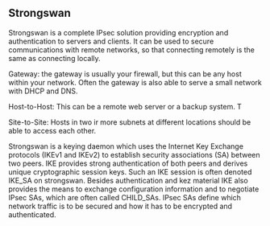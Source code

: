 
## Strongswan

Strongswan is a complete IPsec solution providing encryption and authentication to servers and clients. It can be used to secure communications with remote networks, so that connecting remotely is the same as connecting locally.

Gateway: the gateway is usually your firewall, but this can be any host within your network. Often the gateway is also able to serve a small network with DHCP and DNS.

Host-to-Host: This can be a remote web server or a backup system. T

Site-to-Site: Hosts in two ir more subnets at different locations should be able to access each other.

Strongswan is a keying daemon which uses the Internet Key Exchange protocols (IKEv1 and IKEv2) to establish security associations (SA) between two peers. IKE provides strong authentication of both peers and derives unique cryptographic session keys. Such an IKE session is often denoted IKE_SA on strongswan. Besides authentication and kez material IKE also provides the means to exchange configuration information and to negotiate IPsec SAs, which are often called CHILD_SAs. IPsec SAs define which network traffic is to be secured and how it has to be encrypted and authenticated.


